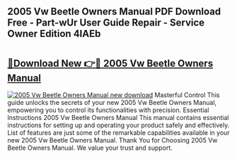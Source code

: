 ## 2005 Vw Beetle Owners Manual PDF Download Free - Part-wUr User Guide Repair - Service Owner Edition 4IAEb

# <h2><a href="http://bc39121.oget.top/?id=2005+Vw+Beetle+Owners+Manual">🔗Download New 👉🔴 2005 Vw Beetle Owners Manual</a></h2>

[![2005 Vw Beetle Owners Manual new download](https://i.imgur.com/5g1atiW.png)](http://bc39121.oget.top/?id=2005+Vw+Beetle+Owners+Manual)
Masterful Control This guide unlocks the secrets of your new 2005 Vw Beetle Owners Manual, empowering you to control its functionalities with precision. Essential Instructions 2005 Vw Beetle Owners Manual This manual contains essential instructions for setting up and operating your product safely and effectively. List of features are just some of the remarkable capabilities available in your new 2005 Vw Beetle Owners Manual. Thank You for Choosing 2005 Vw Beetle Owners Manual. We value your trust and support.
